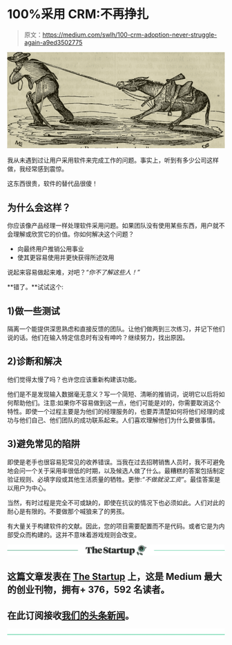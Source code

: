 # 100%采用 CRM:不再挣扎

> 原文：<https://medium.com/swlh/100-crm-adoption-never-struggle-again-a9ed3502775>

![](img/46c5a85f6932a028983fc88e4f8cfa39.png)

我从未遇到过让用户采用软件来完成工作的问题。事实上，听到有多少公司这样做，我经常感到震惊。

这东西很贵，软件的替代品很傻！

## 为什么会这样？

你应该像产品经理一样处理软件采用问题。如果团队没有使用某些东西，用户就不会理解或欣赏它的价值。你如何解决这个问题？

*   向最终用户推销公用事业
*   使其更容易使用并更快获得所述效用

说起来容易做起来难，对吧？*“你不了解这些人！”*

**错了。**试试这个:

## 1)做一些测试

隔离一个能提供深思熟虑和直接反馈的团队。让他们做两到三次练习，并记下他们说的话。他们在输入特定信息时有没有呻吟？继续努力，找出原因。

## 2)诊断和解决

他们觉得太慢了吗？也许您应该重新构建该功能。

他们是不是发现输入数据毫无意义？写一个简短、清晰的推销词，说明它以后将如何帮助他们。注意:如果你不容易做到这一点，他们可能是对的，你需要取消这个特性。即使一个过程主要是为他们的经理服务的，也要弄清楚如何将他们经理的成功与他们自己、他们团队的成功联系起来。人们喜欢理解他们为什么要做事情。

## 3)避免常见的陷阱

即使是老手也很容易犯常见的收养错误。当我在过去招聘销售人员时，我不可避免地会问一个关于采用率很低的时期，以及候选人做了什么。最糟糕的答案包括制定验证规则、必填字段或其他生活质量的牺牲。更惨:*“不做就没工资”*。最佳答案是以用户为中心。

当然，有时过程是完全不可或缺的，即使在抗议的情况下也必须如此。人们对此的耐心是有限的。不要做那个喊狼来了的男孩。

有大量关于构建软件的文献。因此，您的项目需要配置而不是代码。或者它是为内部受众而构建的。这并不意味着游戏规则会改变。

[![](img/308a8d84fb9b2fab43d66c117fcc4bb4.png)](https://medium.com/swlh)

## 这篇文章发表在 [The Startup](https://medium.com/swlh) 上，这是 Medium 最大的创业刊物，拥有+ 376，592 名读者。

## 在此订阅接收[我们的头条新闻](http://growthsupply.com/the-startup-newsletter/)。

[![](img/b0164736ea17a63403e660de5dedf91a.png)](https://medium.com/swlh)